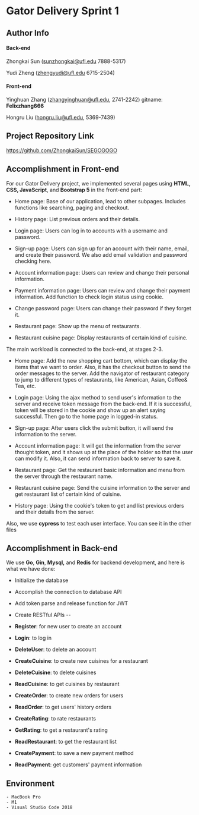 # Gator Delivery Sprint 1



## Author Info

#### Back-end

Zhongkai Sun (sunzhongkai@ufl.edu 7888-5317)

Yudi Zheng (zhengyudi@ufl.edu 6715-2504)

#### Front-end

Yinghuan Zhang (zhangyinghuan@ufl.edu, 2741-2242) gitname: **Felixzhang666**

Hongru Liu (hongru.liu@ufl.edu, 5369-7439)



## Project Repository Link

https://github.com/ZhongkaiSun/SEGOGOGO



## Accomplishment in Front-end

For our Gator Delivery project, we implemented several pages using **HTML, CSS, JavaScript**, and **Bootstrap 5** in the front-end part:

- Home page: Base of our application, lead to other subpages. Includes functions like searching, paging and checkout. 

- History page: List previous orders and their details.

- Login page: Users can log in to accounts with a username and password.

- Sign-up page: Users can sign up for an account with their name, email, and create their password. We also add email validation and password checking here.

- Account information page: Users can review and change their personal information.

- Payment information page: Users can review and change their payment information. Add function to check login status using cookie.

- Change password page: Users can change their password if they forget it.

- Restaurant page: Show up the menu of restaurants.

- Restaurant cuisine page: Display restaurants of certain kind of cuisine.

  

The main workload is connected to the back-end, at stages 2-3.

-  Home page: Add the new shopping cart bottom, which can display the items that we want to order. Also, it has the checkout button to send the order messages to the server. Add the navigator of restaurant category to jump to different types of restaurants, like American, Asian, Coffee& Tea, etc.

- Login page: Using the ajax method to send user's information to the server and receive token message from the back-end. If it is successful, token will be stored in the cookie and show up an alert saying successful. Then go to the home page in logged-in status.

- Sign-up page: After users click the submit button, it will send the information to the server.

- Account information page: It will get the information from the server thought token, and it shows up at the place of the holder so that the user can modify it. Also, it can send information back to server to save it.

- Restaurant page: Get the restaurant basic information and menu from the server through the restaurant name.

- Restaurant cuisine page: Send the cuisine information to the server and get restaurant list of certain kind of cuisine.

- History page: Using the cookie's token to get and list previous orders and their details from the server.

  

Also, we use **cypress** to test each user interface. You can see it in the other files

##  Accomplishment in Back-end

We use **Go**, **Gin**, **Mysql,** and **Redis** for backend development, and here is what we have done:

- Initialize the database

- Accomplish the connection to database API

- Add token parse and release function for JWT

- Create RESTful APIs --

- **Register**: for new user to create an account

- **Login**: to log in 

- **DeleteUser**: to delete an account

- **CreateCuisine**: to create new cuisines for a restaurant

- **DeleteCuisine**: to delete cuisines

- **ReadCuisine**: to get cuisines by restaurant

- **CreateOrder**: to create new orders for users

- **ReadOrder**: to get users' history orders

- **CreateRating**: to rate restaurants

- **GetRating**: to get a restaurant's rating

- **ReadRestaurant**: to get the restaurant list

- **CreatePayment**: to save a new payment method
  
- **ReadPayment**: get customers' payment information



## Environment

```
- MacBook Pro
- M1
- Visual Studio Code 2018
```